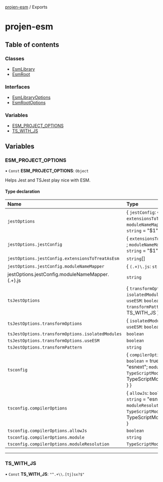 [projen-esm](README.md) / Exports

# projen-esm

## Table of contents

### Classes

- [EsmLibrary](classes/EsmLibrary.md)
- [EsmRoot](classes/EsmRoot.md)

### Interfaces

- [EsmLibraryOptions](interfaces/EsmLibraryOptions.md)
- [EsmRootOptions](interfaces/EsmRootOptions.md)

### Variables

- [ESM\_PROJECT\_OPTIONS](modules.md#esm_project_options)
- [TS\_WITH\_JS](modules.md#ts_with_js)

## Variables

### ESM\_PROJECT\_OPTIONS

• `Const` **ESM\_PROJECT\_OPTIONS**: `Object`

Helps Jest and TSJest play nice with ESM.

#### Type declaration

| Name | Type |
| :------ | :------ |
| `jestOptions` | \{ `jestConfig`: \{ `extensionsToTreatAsEsm`: `string`[] ; `moduleNameMapper`: \{ `(.+)\.js`: `string` = "$1" }  }  } |
| `jestOptions.jestConfig` | \{ `extensionsToTreatAsEsm`: `string`[] ; `moduleNameMapper`: \{ `(.+)\.js`: `string` = "$1" }  } |
| `jestOptions.jestConfig.extensionsToTreatAsEsm` | `string`[] |
| `jestOptions.jestConfig.moduleNameMapper` | \{ `(.+)\.js`: `string` = "$1" } |
| jestOptions.jestConfig.moduleNameMapper.(.+)\.js | `string` |
| `tsJestOptions` | \{ `transformOptions`: \{ `isolatedModules`: `boolean` = true; `useESM`: `boolean` = true } ; `transformPattern`: `string` = TS\_WITH\_JS } |
| `tsJestOptions.transformOptions` | \{ `isolatedModules`: `boolean` = true; `useESM`: `boolean` = true } |
| `tsJestOptions.transformOptions.isolatedModules` | `boolean` |
| `tsJestOptions.transformOptions.useESM` | `boolean` |
| `tsJestOptions.transformPattern` | `string` |
| `tsconfig` | \{ `compilerOptions`: \{ `allowJs`: `boolean` = true; `module`: `string` = "esnext"; `moduleResolution`: `TypeScriptModuleResolution` = TypeScriptModuleResolution.NODE }  } |
| `tsconfig.compilerOptions` | \{ `allowJs`: `boolean` = true; `module`: `string` = "esnext"; `moduleResolution`: `TypeScriptModuleResolution` = TypeScriptModuleResolution.NODE } |
| `tsconfig.compilerOptions.allowJs` | `boolean` |
| `tsconfig.compilerOptions.module` | `string` |
| `tsconfig.compilerOptions.moduleResolution` | `TypeScriptModuleResolution` |

___

### TS\_WITH\_JS

• `Const` **TS\_WITH\_JS**: ``"^.+\\.[tj]sx?$"``
